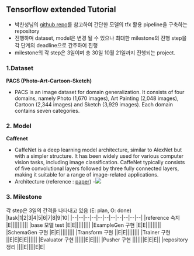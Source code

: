 
## Tensorflow extended Tutorial 

- 박찬성님의 [github repo](https://github.com/deep-diver/semantic-segmentation-ml-pipeline)를 
참고하여 간단한 모델의 tfx 활용 pipeline을 구축하는 repository
- 진행하며 dataset, model은 변경 될 수 있으나 최대한 milestone의 진행 step을 각 단계의 deadline으로 간주하여 진행
- milestone의 각 step은 3일이며 총 30일 10월 21일까지 진행되는 project.

### 1.Dataset 
**PACS (Photo-Art-Cartoon-Sketch)**
- PACS is an image dataset for domain generalization. It consists of four domains, namely Photo (1,670 images), Art Painting (2,048 images), Cartoon (2,344 images) and Sketch (3,929 images). Each domain contains seven categories.

### 2. Model
**Caffenet**
- CaffeNet is a deep learning model architecture, similar to AlexNet but with a simpler structure. It has been widely used for various computer vision tasks, including image classification. CaffeNet typically consists of five convolutional layers followed by three fully connected layers, making it suitable for a range of image-related applications.
- Architecture (reference : [paper](https://www.aimsciences.org/article/doi/10.3934/mfc.2018008))
-![](https://www.researchgate.net/profile/Zhuwei-Qin/publication/325174710/figure/fig1/AS:844228066308096@1578291064136/CaffeNet-architecture.png)


### 3. Milestone
각 step은 3일의 간격을 나타내고 있음
(E: plan, O: done)
|task|1|2|3|4|5|6|7|8|9|10|
|--|--|--|--|--|--|--|--|--|--|--|
|reference 숙지 |E||||||||||
|base 모델 test |E|E|||||||||
|ExampleGen 구현 |E|E|||||||||
|SchemaGen 구현 |E|E|||||||||
|Transform 구현 ||E|E||||||||
|Trainer 구현 ||E|E|E|E||||||
|Evaluator 구현 ||||||E|E||||
|Pusher 구현 |||||||E|E|E||
|repository 정리 ||||E|||||E|E|


    
